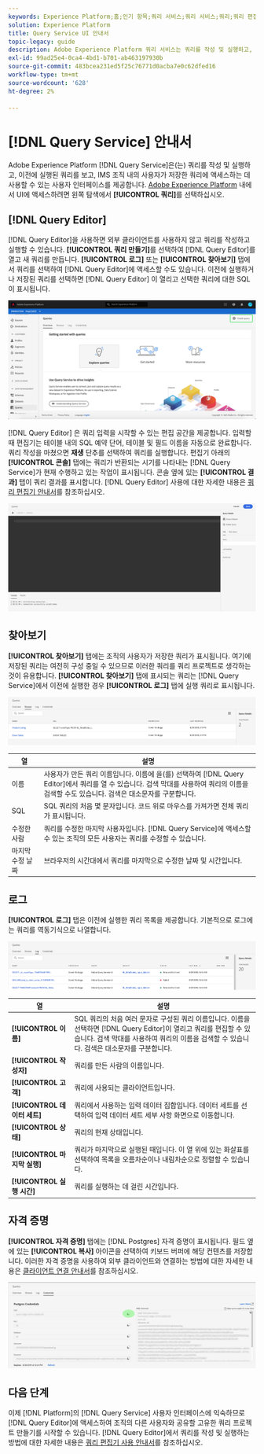 ```yaml
---
keywords: Experience Platform;홈;인기 항목;쿼리 서비스;쿼리 서비스;쿼리;쿼리 편집기;쿼리 편집기;쿼리 편집기;쿼리 편집기;
solution: Experience Platform
title: Query Service UI 안내서
topic-legacy: guide
description: Adobe Experience Platform 쿼리 서비스는 쿼리를 작성 및 실행하고, 이전에 실행된 쿼리를 보고, IMS 조직 내의 사용자가 저장한 쿼리에 액세스하는 데 사용할 수 있는 사용자 인터페이스를 제공합니다.
exl-id: 99ad25e4-0ca4-4bd1-b701-ab463197930b
source-git-commit: 483bcea231ed5f25c76771d0acba7e0c62dfed16
workflow-type: tm+mt
source-wordcount: '628'
ht-degree: 2%

---
```


# [!DNL Query Service] 안내서

Adobe Experience Platform [!DNL Query Service]은(는) 쿼리를 작성 및 실행하고, 이전에 실행된 쿼리를 보고, IMS 조직 내의 사용자가 저장한 쿼리에 액세스하는 데 사용할 수 있는 사용자 인터페이스를 제공합니다. [Adobe Experience Platform](https://platform.adobe.com) 내에서 UI에 액세스하려면 왼쪽 탐색에서 **[!UICONTROL 쿼리]**&#x200B;를 선택하십시오.

## [!DNL Query Editor]

[!DNL Query Editor]을 사용하면 외부 클라이언트를 사용하지 않고 쿼리를 작성하고 실행할 수 있습니다. **[!UICONTROL 쿼리 만들기]**&#x200B;를 선택하여 [!DNL Query Editor]를 열고 새 쿼리를 만듭니다. **[!UICONTROL 로그]** 또는 **[!UICONTROL 찾아보기]** 탭에서 쿼리를 선택하여 [!DNL Query Editor]에 액세스할 수도 있습니다. 이전에 실행하거나 저장된 쿼리를 선택하면 [!DNL Query Editor] 이 열리고 선택한 쿼리에 대한 SQL이 표시됩니다.

![이미지](../images/ui/overview/overview.png)

[!DNL Query Editor] 은 쿼리 입력을 시작할 수 있는 편집 공간을 제공합니다. 입력할 때 편집기는 테이블 내의 SQL 예약 단어, 테이블 및 필드 이름을 자동으로 완료합니다. 쿼리 작성을 마쳤으면 **재생** 단추를 선택하여 쿼리를 실행합니다. 편집기 아래의 **[!UICONTROL 콘솔]** 탭에는 쿼리가 반환되는 시기를 나타내는 [!DNL Query Service]가 현재 수행하고 있는 작업이 표시됩니다. 콘솔 옆에 있는 **[!UICONTROL 결과]** 탭이 쿼리 결과를 표시합니다. [!DNL Query Editor] 사용에 대한 자세한 내용은 [쿼리 편집기 안내서](./user-guide.md)를 참조하십시오.

![이미지](../images/ui/overview/query-editor.png)

## 찾아보기

**[!UICONTROL 찾아보기]** 탭에는 조직의 사용자가 저장한 쿼리가 표시됩니다. 여기에 저장된 쿼리는 여전히 구성 중일 수 있으므로 이러한 쿼리를 쿼리 프로젝트로 생각하는 것이 유용합니다. **[!UICONTROL 찾아보기]** 탭에 표시되는 쿼리는 [!DNL Query Service]에서 이전에 실행한 경우 **[!UICONTROL 로그]** 탭에 실행 쿼리로 표시됩니다.

![이미지](../images/ui/overview/browse.png)

| 열 | 설명 |
| --- | --- |
| 이름 | 사용자가 만든 쿼리 이름입니다. 이름에 을(를) 선택하여 [!DNL Query Editor]에서 쿼리를 열 수 있습니다. 검색 막대를 사용하여 쿼리의 이름을 검색할 수도 있습니다. 검색은 대소문자를 구분합니다. |
| SQL | SQL 쿼리의 처음 몇 문자입니다. 코드 위로 마우스를 가져가면 전체 쿼리가 표시됩니다. |
| 수정한 사람 | 쿼리를 수정한 마지막 사용자입니다. [!DNL Query Service]에 액세스할 수 있는 조직의 모든 사용자는 쿼리를 수정할 수 있습니다. |
| 마지막 수정 날짜 | 브라우저의 시간대에서 쿼리를 마지막으로 수정한 날짜 및 시간입니다. |

## 로그

**[!UICONTROL 로그]** 탭은 이전에 실행한 쿼리 목록을 제공합니다. 기본적으로 로그에는 쿼리를 역동기식으로 나열합니다.

![이미지](../images/ui/overview/log.png)

| 열 | 설명 |
| --- | --- |
| **[!UICONTROL 이름]** | SQL 쿼리의 처음 여러 문자로 구성된 쿼리 이름입니다. 이름을 선택하면 [!DNL Query Editor]이 열리고 쿼리를 편집할 수 있습니다. 검색 막대를 사용하여 쿼리의 이름을 검색할 수 있습니다. 검색은 대소문자를 구분합니다. |
| **[!UICONTROL 작성자]** | 쿼리를 만든 사람의 이름입니다. |
| **[!UICONTROL 고객]** | 쿼리에 사용되는 클라이언트입니다. |
| **[!UICONTROL 데이터 세트]** | 쿼리에서 사용하는 입력 데이터 집합입니다. 데이터 세트를 선택하여 입력 데이터 세트 세부 사항 화면으로 이동합니다. |
| **[!UICONTROL 상태]** | 쿼리의 현재 상태입니다. |
| **[!UICONTROL 마지막 실행]** | 쿼리가 마지막으로 실행된 때입니다. 이 열 위에 있는 화살표를 선택하여 목록을 오름차순이나 내림차순으로 정렬할 수 있습니다. |
| **[!UICONTROL 실행 시간]** | 쿼리를 실행하는 데 걸린 시간입니다. |

## 자격 증명

**[!UICONTROL 자격 증명]** 탭에는 [!DNL Postgres] 자격 증명이 표시됩니다. 필드 옆에 있는 **[!UICONTROL 복사]** 아이콘을 선택하여 키보드 버퍼에 해당 컨텐츠를 저장합니다. 이러한 자격 증명을 사용하여 외부 클라이언트와 연결하는 방법에 대한 자세한 내용은 [클라이언트 연결 안내서](../clients/overview.md)를 참조하십시오.

![이미지](../images/ui/overview/credentials.png)

## 다음 단계

이제 [!DNL Platform]의 [!DNL Query Service] 사용자 인터페이스에 익숙하므로 [!DNL Query Editor]에 액세스하여 조직의 다른 사용자와 공유할 고유한 쿼리 프로젝트 만들기를 시작할 수 있습니다. [!DNL Query Editor]에서 쿼리를 작성 및 실행하는 방법에 대한 자세한 내용은 [쿼리 편집기 사용 안내서](./user-guide.md)를 참조하십시오.